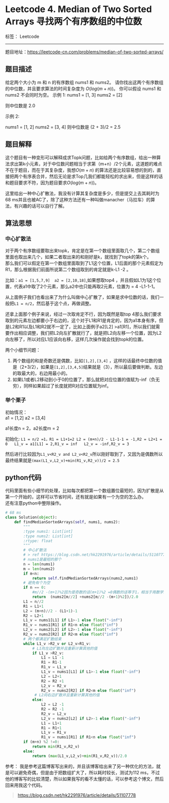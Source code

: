 ﻿# Leetcode 4. Median of Two Sorted Arrays 寻找两个有序数组的中位数

标签： Leetcode

---
题目地址：https://leetcode-cn.com/problems/median-of-two-sorted-arrays/  
## 题目描述  
给定两个大小为 m 和 n 的有序数组 nums1 和 nums2。
请你找出这两个有序数组的中位数，并且要求算法的时间复杂度为 $O(log(m + n))$。
你可以假设 nums1 和 nums2 不会同时为空。
示例 1:
nums1 = [1, 3]
nums2 = [2]

则中位数是 2.0 

示例 2:

nums1 = [1, 2]
nums2 = [3, 4]
则中位数是 (2 + 3)/2 = 2.5  

## 题目解释  

这个题目有一种变形可以解释成求Topk问题，比如给两个有序数组，给出一种算法求出第k小元素，对于中位数问题相当于求第（m+n）/2个元素，这道题的难点不在于题目，而在于其复杂度，我想$O(m+n)$ 的算法还是比较容易想的到的，直接把两个有序表合并，然后无论是求Top几我们都能轻松的求出来，但是这样的话和题目要求不符，因为题目要求$O(log(m + n))$。  

这里给出一种中心扩散法，我没有计算其复杂度是多少，但是提交上去其耗时为68 ms并且也被AC了，除了这种方法还有一种叫做manacher（马拉车）的算法，有兴趣的话可以自行了解。   

## 算法思想  

### 中心扩散法  
  
对于两个有序数组要取出来topk，肯定是在第一个数组里面取几个，第二个数组里面也取出来几个，如果二者取出来的和刚好是k，就找到了topk的第k个。  
那么我们可以假定在第一个数组里面取到了L1这个位置，L1后面的那个元素假定为R1，那么根据我们前面所说第二个数组取到的肯定就是k-L1 -2 。  

比如：`a1 = [1,5,7,9]  a2 = [2,10,18]`,如果想取top4 ，并且假如L1为1这个位置，代表a1中取了2个元素，那么a2中也只能再取2元素，位置为 = 4 -L1-1-1。  

从上面例子我们也看出来了为什么叫做中心扩散了，如果是求中位数的话，我们一般把`L1 = n/2`，然后基于这个点，再做调整。  

还拿上面那个例子来说，经过一次取肯定不行，因为既然是取top 4那么我们要求取到的元素左边都要小于右边的，这个对于L1和R1是肯定的，因为a1本身有序，但是L2和R1以及L1和R2就不一定了，比如上面例子a2[L2] >a1[R1]，所以我们就需要作出相应调整，我们把L2向左扩散就行了，就是把L2向左移一个位置，因为L2向左移了，所以对应L1应该向右移，这样几次操作就会找到topk的位置。  

两个小细节问题：  

1. 两个数组的和是奇数还是偶数，比如`[1,2],[3,4]` ，这样的话最终中位数的值是（2+3/2），如果是`[1,2],[3,4,5]`结果就是（3），所以最后要做判断。左边的取最大的，右边用最小的。  
2. 如果L1或者L2移动到小于0的位置了，那么就把对应位置的值赋为-inf（负无穷），同样如果超过了长度就把R对应位置赋为inf。  
### 举个栗子  

初始情况：  
a1 = [1,2] a2 = [3,4]  

a1长度n = 2，a2长度m = 2  

初始化:
`L1 = n/2 =1，R1 = L1+1=2
L2 = (m+n)/2 - L1-1-1 = -1,R2 = L2+1 = 0  
L1_v = a1[L1] = 2,R1_v = inf  
L2_v = -inf,R2_v = 3`  

然后进行比较因为`L1_v<R2_v and L2_v<R2_v`所以刚好取到了，又因为是偶数所以最终结果就是`(max(L1_v,L2_v)+min(R1_v,R2_v))/2 = 2.5`  

## python代码  

代码里面有些小细节的处理，比如每次都把第一个数组置位最短的，因为扩散是从第一个开始的，这样可以节省时间，还有就是如果有一个为空的怎么办。  
还有注意python中整除操作。 

```python
# 68 ms
class Solution(object):
    def findMedianSortedArrays(self, nums1, nums2):
        """
        :type nums1: List[int]
        :type nums2: List[int]
        :rtype: float
        """
        # 中心扩散法
        # > ref https://blog.csdn.net/hk2291976/article/details/51107778
        # nums1是最短的那个
        n = len(nums1)
        m = len(nums2)
        if m<n:
            return self.findMedianSortedArrays(nums2,nums1)
        # 避免有个为空
        if n == 0:
            #m//2 -(m+1)%2因为是奇数的话(m+1)%2 =0偶数的话等于1，相当于用数学避免一个ifelse
            return  (nums2[m//2] +nums2[m//2 -(m+1)%2])/2.0
        L1 = n//2
        R1 = L1+1
        L2 = (m+n)//2 - (L1+1)-1
        R2 = L2+1
        L1_v = nums1[L1] if L1>-1 else float("-inf")
        R1_v = nums1[R1] if R1<n else float("inf")
        L2_v = nums2[L2] if L2>-1 else float("-inf")
        R2_v = nums2[R2] if R2<m else float("inf")
        # 两个都满足扩散结束
        while L1_v >R2_v or L2_v>R1_v:
            # L1向左边扩散并且重新计算其他的值
            if L1_v >R2_v:
                L1 = L1 -1
                R1 = R1-1
                R1_v = L1_v
                L1_v = nums1[L1] if L1>-1 else float("-inf")
                L2 = L2+1
                R2 = R2 +1
                L2_v = R2_v
                R2_v = nums2[R2] if R2<m else float("inf")
             # L2向右边扩散并且重新计算其他的值
            else:
                L2 = L2 -1
                R2 = R2 -1
                R2_v = L2_v
                L2_v = nums2[L2] if L2>-1 else float("-inf")
                L1 = L1+1
                R1 = R1+1
                L1_v = R1_v
                R1_v = nums1[R1] if R1<n else float("inf")
        if (m+n) %2 !=0:
            return min(R1_v,R2_v)
        else:
            return (max(L1_v,L2_v)+min(R1_v,R2_v))/2.0
```   

参考：
我是参考这篇博客写出来的，并且该博客给出来了另一种优化的方法，就是可以避免奇偶，但是由于把数组扩大了，所以耗时较长，测试为112 ms，不过他的博客写的比较清楚，所以如果我写的看不太懂的话，可以参考这个博文，然后回来用我这个代码。  

>https://blog.csdn.net/hk2291976/article/details/51107778









